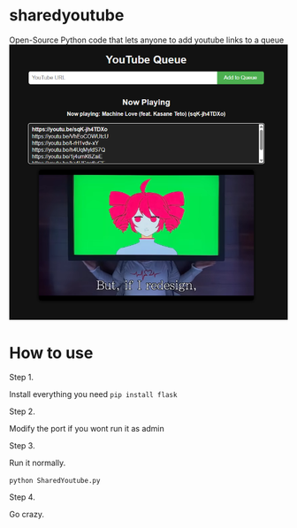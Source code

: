 # sharedyoutube
Open-Source Python code that lets anyone to add youtube links to a queue
![screenshot](ReadmePhotos/Screenshot%202025-06-19%20234335.png)

# How to use
Step 1.

Install everything you need
```pip install flask```

Step 2.

Modify the port if you wont run it as admin

Step 3.

Run it normally.

```python SharedYoutube.py```

Step 4.

Go crazy.
